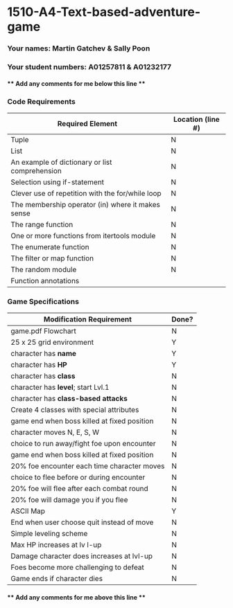 # 1510-A4-Text-based-adventure-game

### Your names: Martin Gatchev & Sally Poon

### Your student numbers: A01257811 & A01232177

#### ** Add any comments for me below this line **

### Code Requirements

| Required Element                             | Location (line #) |
|       -----                                        | ---   |
| Tuple                                              |   N   |
| List                                               |   N   |
| An example of dictionary or list comprehension     |   N   |
| Selection using if-statement                       |   N   |
| Clever use of repetition with the for/while loop   |   N   |
| The membership operator (in) where it makes sense  |   N   |
| The range function                                 |   N   |
| One or more functions from itertools module        |   N   |
| The enumerate function                             |   N   |
| The filter or map function                         |   N   |
| The random module                                  |   N   |
| Function annotations                               |       |


### Game Specifications

| Modification Requirement                     | Done? |
|       -----                                  | ---   |
| game.pdf Flowchart                           |   N   |
| 25 x 25 grid environment                     |   Y   |
| character has **name**                       |   Y   |
| character has **HP**                         |   Y   |
| character has **class**                      |   N   |
| character has **level**; start Lvl.1         |   N   |
| character has **class-based attacks**        |   N   |
| Create 4 classes with special attributes     |   N   |
| game end when boss killed at fixed position  |   N   |
| character moves N, E, S, W                   |   N   |
| choice to run away/fight foe upon encounter  |   N   |
| game end when boss killed at fixed position  |   N   |
| 20% foe encounter each time character moves  |   N   |
| choice to flee before or during encounter    |   N   |
| 20% foe will flee after each combat round    |   N   |
| 20% foe will damage you if you flee          |   N   |
| ASCII Map                                    |   Y   |
| End when user choose quit instead of move    |   N   |
| Simple leveling scheme                       |   N   |
| Max HP increases at lv  l-up                 |   N   |
| Damage character does increases at lvl-up    |   N   |
| Foes become more challenging to defeat       |   N   |
| Game ends if character dies                  |   N   |


#### ** Add any comments for me above this line **
